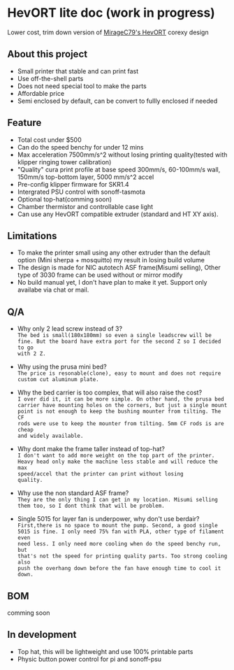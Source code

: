 # HevORT lite doc (work in progress)

Lower cost, trim down version of  [MirageC79's HevORT](https://github.com/MirageC79/HevORT) corexy design

## About this project

- Small printer that stable and can print fast  
- Use off-the-shell parts  
- Does not need special tool to make the parts  
- Affordable price  
- Semi enclosed by default, can be convert to fullly enclosed if needed  

## Feature

- Total cost under $500  
- Can do the speed benchy for under 12 mins  
- Max acceleration 7500mm/s^2 without losing printing quality(tested with klipper ringing tower calibration)  
- "Quality" cura print profile at base speed 300mm/s, 60-100mm/s wall, 150mm/s top-bottom layer, 5000 mm/s^2 accel  
- Pre-config klipper firmware for SKR1.4  
- Intergrated PSU control with sonoff-tasmota  
- Optional top-hat(comming soon)  
- Chamber thermistor and controllable case light  
- Can use any HevORT compatible extruder (standard and HT XY axis).  

## Limitations  

- To make the printer small using any other extruder than the default option (Mini sherpa + mosquitto) my result in losing build volume  
- The design is made for NIC autotech ASF frame(Misumi selling), Other type of 3030 frame can be used without or mirror modify  
- No build manual yet, I don't have plan to make it yet. Support only availabe via chat or mail.  


## Q/A

- Why only 2 lead screw instead of 3?  
	<code>The bed is small(180x180mm) so even a single leadscrew will be fine. But the board have extra port for the second Z so I decided to go with 2 Z.</code>  

- Why using the prusa mini bed?  
	<code>The price is resonable(clone), easy to mount and does not require custom cut aluminum plate.</code>
	
- Why the bed carrier is too complex, that will also raise the cost?  
	<code>I over did it, it can be more simple. On other hand, the prusa bed carrier have mounting holes on the corners, but just a single mount point is not enough to keep the bushing mounter from tilting. The CF rods were use to keep the mounter from tilting. 5mm CF rods is are cheap and widely available.</code>  
	
- Why dont make the frame taller instead of top-hat?  
	<code>I don't want to add more weight on the top part of the printer. Heavy head only make the machine less stable and will reduce the max speed/accel that the printer can print without losing quality.</code>
	
- Why use the non standard ASF frame?  
	<code>They are the only thing I can get in my location. Misumi selling them too, so I dont think that will be problem.</code>
	
- Single 5015 for layer fan is underpower, why don't use berdair?  
	<code>First,there is no space to mount the pump. Second, a good single 5015 is fine. I only need 75% fan with PLA, other type of filament even need less. I only need more cooling when do the speed benchy run, but that's not the speed for printing quality parts. Too strong cooling also push the overhang down before the fan have enough time to cool it down.</code>
	
## BOM  
comming soon  
	
## In development

- Top hat, this will be lightweight and use 100% printable parts    
- Physic button power control for pi and sonoff-psu  

